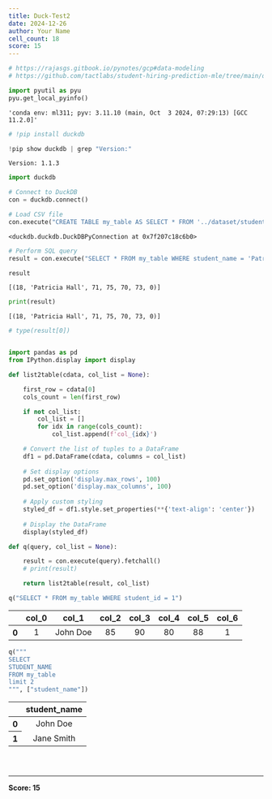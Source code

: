 ```yaml
---
title: Duck-Test2
date: 2024-12-26
author: Your Name
cell_count: 18
score: 15
---
```


```python
# https://rajasgs.gitbook.io/pynotes/gcp#data-modeling
# https://github.com/tactlabs/student-hiring-prediction-mle/tree/main/dataset
```


```python
import pyutil as pyu
pyu.get_local_pyinfo()
```




    'conda env: ml311; pyv: 3.11.10 (main, Oct  3 2024, 07:29:13) [GCC 11.2.0]'




```python
# !pip install duckdb
```


```python
!pip show duckdb | grep "Version:"
```

    Version: 1.1.3



```python
import duckdb
```


```python
# Connect to DuckDB
con = duckdb.connect()
```


```python
# Load CSV file
con.execute("CREATE TABLE my_table AS SELECT * FROM '../dataset/student_data.parquet'")
```




    <duckdb.duckdb.DuckDBPyConnection at 0x7f207c18c6b0>




```python
# Perform SQL query
result = con.execute("SELECT * FROM my_table WHERE student_name = 'Patricia Hall'").fetchall()
```


```python
result
```




    [(18, 'Patricia Hall', 71, 75, 70, 73, 0)]




```python
print(result)
```

    [(18, 'Patricia Hall', 71, 75, 70, 73, 0)]



```python
# type(result[0])
```


```python

import pandas as pd
from IPython.display import display

def list2table(cdata, col_list = None):

    first_row = cdata[0]
    cols_count = len(first_row)

    if not col_list:
        col_list = []
        for idx in range(cols_count):
            col_list.append(f'col_{idx}')

    # Convert the list of tuples to a DataFrame
    df1 = pd.DataFrame(cdata, columns = col_list)
    
    # Set display options
    pd.set_option('display.max_rows', 100)
    pd.set_option('display.max_columns', 100)
    
    # Apply custom styling
    styled_df = df1.style.set_properties(**{'text-align': 'center'})
    
    # Display the DataFrame
    display(styled_df)
```


```python
def q(query, col_list = None):

    result = con.execute(query).fetchall()
    # print(result)

    return list2table(result, col_list)
```


```python
q("SELECT * FROM my_table WHERE student_id = 1")
```


<style type="text/css">
#T_471dc_row0_col0, #T_471dc_row0_col1, #T_471dc_row0_col2, #T_471dc_row0_col3, #T_471dc_row0_col4, #T_471dc_row0_col5, #T_471dc_row0_col6 {
  text-align: center;
}
</style>
<table id="T_471dc">
  <thead>
    <tr>
      <th class="blank level0" >&nbsp;</th>
      <th id="T_471dc_level0_col0" class="col_heading level0 col0" >col_0</th>
      <th id="T_471dc_level0_col1" class="col_heading level0 col1" >col_1</th>
      <th id="T_471dc_level0_col2" class="col_heading level0 col2" >col_2</th>
      <th id="T_471dc_level0_col3" class="col_heading level0 col3" >col_3</th>
      <th id="T_471dc_level0_col4" class="col_heading level0 col4" >col_4</th>
      <th id="T_471dc_level0_col5" class="col_heading level0 col5" >col_5</th>
      <th id="T_471dc_level0_col6" class="col_heading level0 col6" >col_6</th>
    </tr>
  </thead>
  <tbody>
    <tr>
      <th id="T_471dc_level0_row0" class="row_heading level0 row0" >0</th>
      <td id="T_471dc_row0_col0" class="data row0 col0" >1</td>
      <td id="T_471dc_row0_col1" class="data row0 col1" >John Doe</td>
      <td id="T_471dc_row0_col2" class="data row0 col2" >85</td>
      <td id="T_471dc_row0_col3" class="data row0 col3" >90</td>
      <td id="T_471dc_row0_col4" class="data row0 col4" >80</td>
      <td id="T_471dc_row0_col5" class="data row0 col5" >88</td>
      <td id="T_471dc_row0_col6" class="data row0 col6" >1</td>
    </tr>
  </tbody>
</table>




```python
q("""
SELECT 
STUDENT_NAME
FROM my_table
limit 2
""", ["student_name"])
```


<style type="text/css">
#T_12049_row0_col0, #T_12049_row1_col0 {
  text-align: center;
}
</style>
<table id="T_12049">
  <thead>
    <tr>
      <th class="blank level0" >&nbsp;</th>
      <th id="T_12049_level0_col0" class="col_heading level0 col0" >student_name</th>
    </tr>
  </thead>
  <tbody>
    <tr>
      <th id="T_12049_level0_row0" class="row_heading level0 row0" >0</th>
      <td id="T_12049_row0_col0" class="data row0 col0" >John Doe</td>
    </tr>
    <tr>
      <th id="T_12049_level0_row1" class="row_heading level0 row1" >1</th>
      <td id="T_12049_row1_col0" class="data row1 col0" >Jane Smith</td>
    </tr>
  </tbody>
</table>




```python

```


```python

```


```python

```


---
**Score: 15**